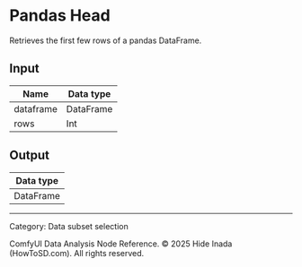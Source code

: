 # Pandas Head
Retrieves the first few rows of a pandas DataFrame.

## Input
| Name | Data type |
|---|---|
| dataframe | DataFrame |
| rows | Int |

## Output
| Data type |
|---|
| DataFrame |

<HR>
Category: Data subset selection

ComfyUI Data Analysis Node Reference. © 2025 Hide Inada (HowToSD.com). All rights reserved.
